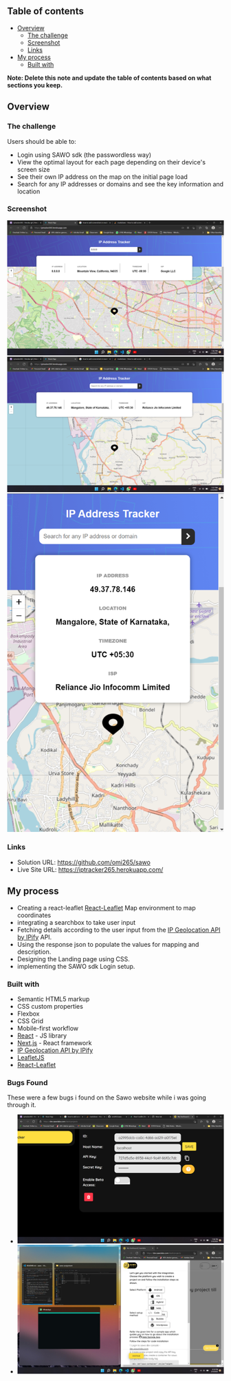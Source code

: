 ## Table of contents

- [Overview](#overview)
  - [The challenge](#the-challenge)
  - [Screenshot](#screenshot)
  - [Links](#links)
- [My process](#my-process)
  - [Built with](#built-with)

**Note: Delete this note and update the table of contents based on what sections you keep.**

## Overview

### The challenge

Users should be able to:

- Login using SAWO sdk (the passwordless way)
- View the optimal layout for each page depending on their device's screen size
- See their own IP address on the map on the initial page load
- Search for any IP addresses or domains and see the key information and location

### Screenshot

![image](./ss1.png)
![image](./ss2.png)
![image](./ss3.png)


### Links

- Solution URL: https://github.com/omi265/sawo
- Live Site URL: https://iptracker265.herokuapp.com/

## My process

- Creating a react-leaflet [React-Leaflet](https://react-leaflet.js.org/) Map environment to map coordinates
- integrating a searchbox to take user input
- Fetching details according to the user input from the  [IP Geolocation API by IPify](https://geo.ipify.org/) API.
- Using the response json to populate the values for mapping and description.
- Designing the Landing page using CSS.
- implementing the SAWO sdk Login setup. 

### Built with

- Semantic HTML5 markup
- CSS custom properties
- Flexbox
- CSS Grid
- Mobile-first workflow
- [React](https://reactjs.org/) - JS library
- [Next.js](https://nextjs.org/) - React framework
- [IP Geolocation API by IPify](https://geo.ipify.org/)
- [LeafletJS](https://leafletjs.com/)
- [React-Leaflet](https://react-leaflet.js.org/)

### Bugs Found
These were a few bugs i found on the Sawo website while i was going through it.
- ![image](./bug1.png)
- ![image](./bug2.jpeg)
